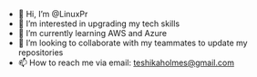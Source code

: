 - 👋 Hi, I’m @LinuxPr
- 👀 I’m interested in upgrading my tech skills
- 🌱 I’m currently learning AWS and Azure
- 💞️ I’m looking to collaborate with my teammates to update my repositories 
- 📫 How to reach me via email: teshikaholmes@gmail.com

<!---
LinuxPr/LinuxPr is a ✨ special ✨ repository because its `README.md` (this file) appears on your GitHub profile.
You can click the Preview link to take a look at your changes.
--->
